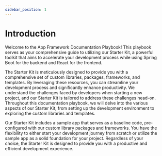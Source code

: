 ```yaml
---
sidebar_position: 1
---
```


# Introduction

Welcome to the App Framework Documentation Playbook! This playbook serves as your comprehensive guide to utilizing our Starter Kit, a powerful toolkit that aims to accelerate your development process while using Spring Boot for the backend and React for the frontend.

The Starter Kit is meticulously designed to provide you with a comprehensive set of custom libraries, packages, frameworks, and templates. By leveraging these resources, you can streamline your development process and significantly enhance productivity. We understand the challenges faced by developers when starting a new project, and our Starter Kit is tailored to address these challenges head-on. Throughout this documentation playbook, we will delve into the various aspects of our Starter Kit, from setting up the development environment to exploring the custom libraries and templates.

Our Starter Kit includes a sample app that serves as a baseline code, pre-configured with our custom library packages and frameworks. You have the flexibility to either start your development journey from scratch or utilize the sample app as a solid foundation for your project. Regardless of your choice, the Starter Kit is designed to provide you with a productive and efficient development experience.